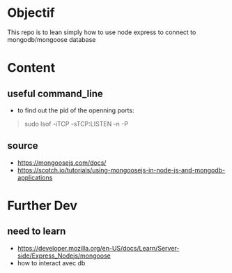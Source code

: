 # Objectif
This repo is to lean simply how to use node express to connect to mongodb/mongoose database

# Content
## useful command_line
- to find out the pid of the openning ports:
> sudo lsof -iTCP -sTCP:LISTEN -n -P

## source
- https://mongoosejs.com/docs/
- https://scotch.io/tutorials/using-mongoosejs-in-node-js-and-mongodb-applications

# Further Dev
## need to learn
- https://developer.mozilla.org/en-US/docs/Learn/Server-side/Express_Nodejs/mongoose
- how to interact avec db